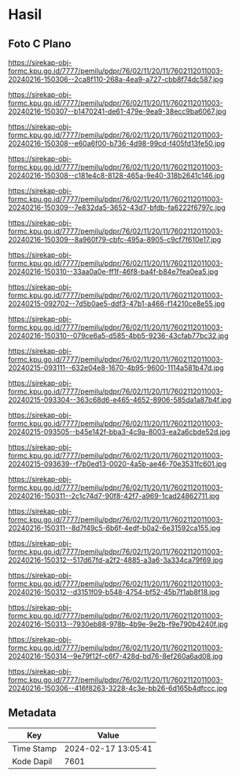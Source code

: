 # Hasil

## Foto C Plano

https://sirekap-obj-formc.kpu.go.id/7777/pemilu/pdpr/76/02/11/20/11/7602112011003-20240216-150306--2ca8f110-268a-4ea9-a727-cbb8f74dc587.jpg

https://sirekap-obj-formc.kpu.go.id/7777/pemilu/pdpr/76/02/11/20/11/7602112011003-20240216-150307--b1470241-de61-479e-9ea9-38ecc9ba6067.jpg

https://sirekap-obj-formc.kpu.go.id/7777/pemilu/pdpr/76/02/11/20/11/7602112011003-20240216-150308--e60a6f00-b736-4d98-99cd-f405fd13fe50.jpg

https://sirekap-obj-formc.kpu.go.id/7777/pemilu/pdpr/76/02/11/20/11/7602112011003-20240216-150308--c181e4c8-8128-465a-9e40-318b2641c146.jpg

https://sirekap-obj-formc.kpu.go.id/7777/pemilu/pdpr/76/02/11/20/11/7602112011003-20240216-150309--7e832da5-3652-43d7-bfdb-fa6222f6797c.jpg

https://sirekap-obj-formc.kpu.go.id/7777/pemilu/pdpr/76/02/11/20/11/7602112011003-20240216-150309--8a960f79-cbfc-495a-8905-c9cf7f610e17.jpg

https://sirekap-obj-formc.kpu.go.id/7777/pemilu/pdpr/76/02/11/20/11/7602112011003-20240216-150310--33aa0a0e-ff1f-46f8-ba4f-b84e7fea0ea5.jpg

https://sirekap-obj-formc.kpu.go.id/7777/pemilu/pdpr/76/02/11/20/11/7602112011003-20240215-092702--7d5b0ae5-ddf3-47b1-a466-f14210ce8e55.jpg

https://sirekap-obj-formc.kpu.go.id/7777/pemilu/pdpr/76/02/11/20/11/7602112011003-20240216-150310--079ce6a5-d585-4bb5-9236-43cfab77bc32.jpg

https://sirekap-obj-formc.kpu.go.id/7777/pemilu/pdpr/76/02/11/20/11/7602112011003-20240215-093111--632e04e8-1670-4b95-9600-1114a581b47d.jpg

https://sirekap-obj-formc.kpu.go.id/7777/pemilu/pdpr/76/02/11/20/11/7602112011003-20240215-093304--363c68d6-e465-4652-8906-585da1a87b4f.jpg

https://sirekap-obj-formc.kpu.go.id/7777/pemilu/pdpr/76/02/11/20/11/7602112011003-20240215-093505--b45e142f-bba3-4c9a-8003-ea2a6cbde52d.jpg

https://sirekap-obj-formc.kpu.go.id/7777/pemilu/pdpr/76/02/11/20/11/7602112011003-20240215-093639--f7b0ed13-0020-4a5b-ae46-70e3531fc601.jpg

https://sirekap-obj-formc.kpu.go.id/7777/pemilu/pdpr/76/02/11/20/11/7602112011003-20240216-150311--2c1c74d7-90f8-42f7-a969-1cad24862711.jpg

https://sirekap-obj-formc.kpu.go.id/7777/pemilu/pdpr/76/02/11/20/11/7602112011003-20240216-150311--8d7f49c5-6b6f-4edf-b0a2-6e31592ca155.jpg

https://sirekap-obj-formc.kpu.go.id/7777/pemilu/pdpr/76/02/11/20/11/7602112011003-20240216-150312--517d67fd-a2f2-4885-a3a6-3a334ca79f69.jpg

https://sirekap-obj-formc.kpu.go.id/7777/pemilu/pdpr/76/02/11/20/11/7602112011003-20240216-150312--d3151f09-b548-4754-bf52-45b7f1ab8f18.jpg

https://sirekap-obj-formc.kpu.go.id/7777/pemilu/pdpr/76/02/11/20/11/7602112011003-20240216-150313--7930eb88-978b-4b9e-9e2b-f9e790b4240f.jpg

https://sirekap-obj-formc.kpu.go.id/7777/pemilu/pdpr/76/02/11/20/11/7602112011003-20240216-150314--9e79f12f-c6f7-428d-bd76-8ef260a6ad08.jpg

https://sirekap-obj-formc.kpu.go.id/7777/pemilu/pdpr/76/02/11/20/11/7602112011003-20240216-150306--416f8263-3228-4c3e-bb26-6d165b4dfccc.jpg


## Metadata

| Key        | Value               |
| ---------- | ------------------- |
| Time Stamp | 2024-02-17 13:05:41 |
| Kode Dapil | 7601                |



